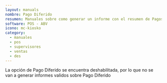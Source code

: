 ```yaml
---
layout: manuals
nombre: Pago Diferido
resumen: Manuales sobre como generar un informe con el resumen de Pagos Diferidos realizados
software: POS - ABV
icono: mc-kiosko
category:
  - manuales
  - pos
  - supervisores
  - ventas
  - des
---
```

La opción de Pago Diferido se encuentra deshabilitada, por lo que no se van a generar informes validos sobre Pago Diferido
